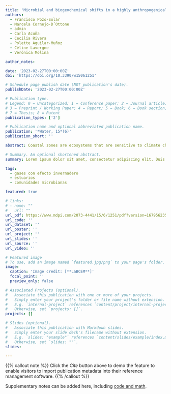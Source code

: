 ```yaml
---
title: 'Microbial and biogeochemical shifts in a highly anthropogenically impacted estuary (“El Sauce” Valparaíso).'
authors:
  - Francisco Pozo-Solar
  - Marcela Cornejo-D´Ottone
  - admin
  - Carla Acuña
  - Cecilia Rivera
  - Polette Aguilar-Muñoz
  - Céline Lavergne
  - Verónica Molina

author_notes:

date: '2023-02-27T00:00:00Z'
doi: 'https://doi.org/10.3390/w15061251'

# Schedule page publish date (NOT publication's date).
publishDate: '2023-02-27T00:00:00Z'

# Publication type.
# Legend: 0 = Uncategorized; 1 = Conference paper; 2 = Journal article;
# 3 = Preprint / Working Paper; 4 = Report; 5 = Book; 6 = Book section;
# 7 = Thesis; 8 = Patent
publication_types: ['2']

# Publication name and optional abbreviated publication name.
publication: '*Water, 15*(6)'
publication_short: ''

abstract: Coastal zones are ecosystems that are sensitive to climate change and anthropogenic pollution, resulting in a potential loss of biodiversity and ecosystem services through eutrophication and nutrient imbalances, among others. The coastal El Sauce catchment area, Central Chile, is under multiple anthropogenic pressures including wastewater treatment plant (WWTP) discharge, which its broad effect remains underexplored. In order to assess the impact of the WWTP on El Sauce stream, the benthic microbial communities and key functional groups variability (i.e., nitrifiers, methanogens and methanotrophs) were determined by 16S rDNA high-throughput sequencing and by functional genes quantification, respectively, during two contrasted seasons in three catchment areas (pre-, WWTP and post-discharge). The microbial communities’ structure profiles were associated with the water quality, nutrients, greenhouse gas (GHG) distribution, and the organic matter isotopic signatures in the sediments, for the first time, in this ecosystem. The results show that organic matter isotopic signatures using nitrogen and carbon (δ15N and δ13C) and the physicochemical conditions in El Sauce estuary changed from the pre- to WWTP discharge areas (i.e., a pH decrease of 0.5 units and an increase of 4–6 °C in the water temperature). The WWTP discharge area was characterized by a low nutrient concentration and significantly higher GHG distribution (>600 µM CO2, >30,000 nM CH4, and >3000 nM N2O). In addition, the benthic microbial community structure shifted spatially and seasonally, including specific phyla known as sewage bioindicators, such as Firmicutes (Clostridiales order) and Bacteroidetes. In addition, other taxa were enriched or only retrieved in the sediments of the WWTP influenced area, e.g., Tenericutes, Lentisphaerae, Synergistetes, and LCP-89. Methanogens were more enriched near the WWTP discharge compared to those in the pre-discharge site in both seasons, while methanotrophs and ammonia oxidizers were unfavored only during winter. Our results indicate that the WWTP discharge impacts the biogeochemical conditions in El Sauce catchment area modifying the benthic microbial communities, including a decrease in the key functional groups able to mitigate CH4 and regulate nutrients recycling in these aquatic ecosystems.

# Summary. An optional shortened abstract.
summary: Lorem ipsum dolor sit amet, consectetur adipiscing elit. Duis posuere tellus ac convallis placerat. Proin tincidunt magna sed ex sollicitudin condimentum.

tags:
  - gases con efecto invernadero 
  - estuarios
  - comunidades microbianas

featured: true

# links:
# - name: ""
#   url: ""
url_pdf: https://www.mdpi.com/2073-4441/15/6/1251/pdf?version=1679562359
url_code: ''
url_dataset: ''
url_poster: ''
url_project: ''
url_slides: ''
url_source: ''
url_video: ''

# Featured image
# To use, add an image named `featured.jpg/png` to your page's folder.
image:
  caption: 'Image credit: [**LaBCEM**]'
  focal_point: ''
  preview_only: false

# Associated Projects (optional).
#   Associate this publication with one or more of your projects.
#   Simply enter your project's folder or file name without extension.
#   E.g. `internal-project` references `content/project/internal-project/index.md`.
#   Otherwise, set `projects: []`.
projects: []

# Slides (optional).
#   Associate this publication with Markdown slides.
#   Simply enter your slide deck's filename without extension.
#   E.g. `slides: "example"` references `content/slides/example/index.md`.
#   Otherwise, set `slides: ""`.
slides:

---
```


{{% callout note %}}
Click the _Cite_ button above to demo the feature to enable visitors to import publication metadata into their reference management software.
{{% /callout %}}

Supplementary notes can be added here, including [code and math](https://wowchemy.com/docs/content/writing-markdown-latex/).

